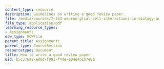 ```yaml
---
content_type: resource
description: Guidelines on writing a good review paper.
file: /media/courses/7-343-neuron-glial-cell-interactions-in-biology-and-disease-spring-2007/b5c376a2ed0df093f4dee04e4b1b7e8e_how2writegoodrev.pdf
file_type: application/pdf
learning_resource_types:
- Assignments
ocw_type: OCWFile
parent_title: Assignments
parent_type: CourseSection
resourcetype: Document
title: How to write a good review paper
uid: b5c376a2-ed0d-f093-f4de-e04e4b1b7e8e
---
```

